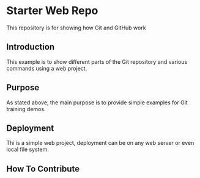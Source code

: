 # Starter Web Repo

This repository is for showing how Git and GitHub work

## Introduction 

This example is to show different parts of the Git repository
and various commands using a web project.

## Purpose

As stated above, the main purpose is to provide simple examples
for Git training demos.

## Deployment

Thi is a simple web project, deployment can be on any web server
or even local file system.

## How To Contribute